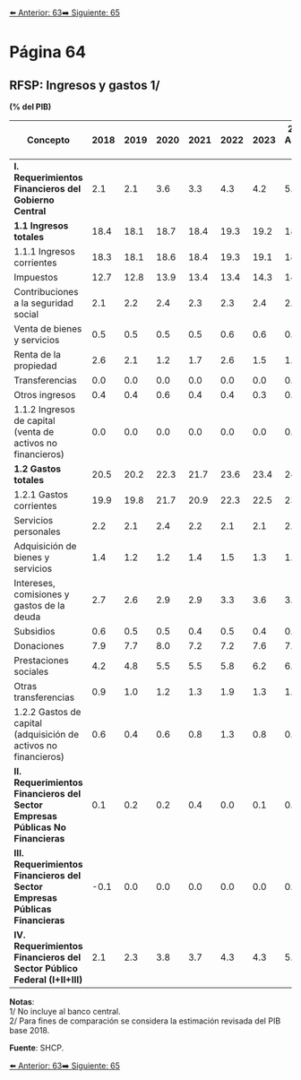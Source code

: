 [⬅️ Anterior: 63](./63.md)[➡️ Siguiente: 65](./65.md)

# Página 64

## RFSP: Ingresos y gastos 1/  
**(% del PIB)**

| **Concepto**                                      | **2018** | **2019** | **2020** | **2021** | **2022** | **2023** | **2024 Aprob. 2/** | **2024 Estim.** |
|---------------------------------------------------|----------|----------|----------|----------|----------|----------|--------------------|-----------------|
| **I. Requerimientos Financieros del Gobierno Central** | 2.1      | 2.1      | 3.6      | 3.3      | 4.3      | 4.2      | 5.4                | 5.6             |
| **1.1 Ingresos totales**                          | 18.4     | 18.1     | 18.7     | 18.4     | 19.3     | 19.2     | 18.6               | 18.8            |
| 1.1.1 Ingresos corrientes                         | 18.3     | 18.1     | 18.6     | 18.4     | 19.3     | 19.1     | 18.6               | 18.8            |
| Impuestos                                         | 12.7     | 12.8     | 13.9     | 13.4     | 13.4     | 14.3     | 14.4               | 14.5            |
| Contribuciones a la seguridad social             | 2.1      | 2.2      | 2.4      | 2.3      | 2.3      | 2.4      | 2.4                | 2.5             |
| Venta de bienes y servicios                      | 0.5      | 0.5      | 0.5      | 0.5      | 0.6      | 0.6      | 0.5                | 0.5             |
| Renta de la propiedad                            | 2.6      | 2.1      | 1.2      | 1.7      | 2.6      | 1.5      | 1.0                | 0.8             |
| Transferencias                                   | 0.0      | 0.0      | 0.0      | 0.0      | 0.0      | 0.0      | 0.0                | 0.0             |
| Otros ingresos                                   | 0.4      | 0.4      | 0.6      | 0.4      | 0.4      | 0.3      | 0.4                | 0.6             |
| 1.1.2 Ingresos de capital (venta de activos no financieros) | 0.0 | 0.0      | 0.0      | 0.0      | 0.0      | 0.0      | 0.0                | 0.0             |
| **1.2 Gastos totales**                           | 20.5     | 20.2     | 22.3     | 21.7     | 23.6     | 23.4     | 24.1               | 24.4            |
| 1.2.1 Gastos corrientes                          | 19.9     | 19.8     | 21.7     | 20.9     | 22.3     | 22.5     | 23.6               | 23.9            |
| Servicios personales                             | 2.2      | 2.1      | 2.4      | 2.2      | 2.1      | 2.1      | 2.3                | 2.4             |
| Adquisición de bienes y servicios               | 1.4      | 1.2      | 1.2      | 1.4      | 1.5      | 1.3      | 1.3                | 1.5             |
| Intereses, comisiones y gastos de la deuda      | 2.7      | 2.6      | 2.9      | 2.9      | 3.3      | 3.6      | 3.7                | 3.8             |
| Subsidios                                       | 0.6      | 0.5      | 0.5      | 0.4      | 0.5      | 0.4      | 0.8                | 0.7             |
| Donaciones                                      | 7.9      | 7.7      | 8.0      | 7.2      | 7.2      | 7.6      | 7.1                | 7.1             |
| Prestaciones sociales                           | 4.2      | 4.8      | 5.5      | 5.5      | 5.8      | 6.2      | 6.8                | 6.8             |
| Otras transferencias                            | 0.9      | 1.0      | 1.2      | 1.3      | 1.9      | 1.3      | 1.6                | 1.7             |
| 1.2.2 Gastos de capital (adquisición de activos no financieros) | 0.6 | 0.4  | 0.6      | 0.8      | 1.3      | 0.8      | 0.4                | 0.5             |
| **II. Requerimientos Financieros del Sector Empresas Públicas No Financieras** | 0.1      | 0.2      | 0.2      | 0.4      | 0.0      | 0.1      | 0.0                | 0.3             |
| **III. Requerimientos Financieros del Sector Empresas Públicas Financieras** | -0.1     | 0.0      | 0.0      | 0.0      | 0.0      | 0.0      | 0.0                | 0.0             |
| **IV. Requerimientos Financieros del Sector Público Federal (I+II+III)** | 2.1      | 2.3      | 3.8      | 3.7      | 4.3      | 4.3      | 5.4                | 5.9             |

**Notas**:  
1/ No incluye al banco central.  
2/ Para fines de comparación se considera la estimación revisada del PIB base 2018.  

**Fuente**: SHCP.

[⬅️ Anterior: 63](./63.md)[➡️ Siguiente: 65](./65.md)